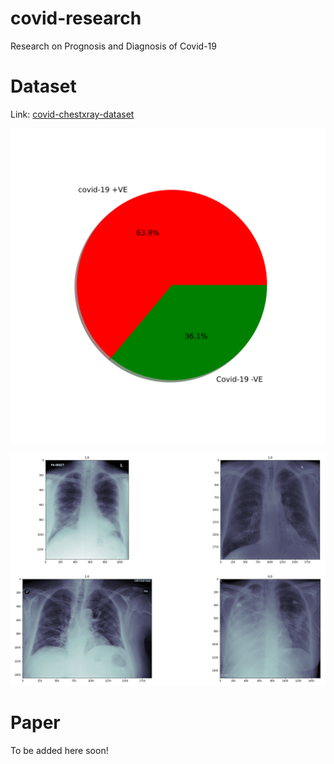 # covid-research
Research on Prognosis and Diagnosis of Covid-19

# Dataset
Link: [covid-chestxray-dataset](https://github.com/ieee8023/covid-chestxray-dataset)

![](images/01-covid_dist.svg)


![](images/xray-visual.png)

# Paper
To be added here soon!
